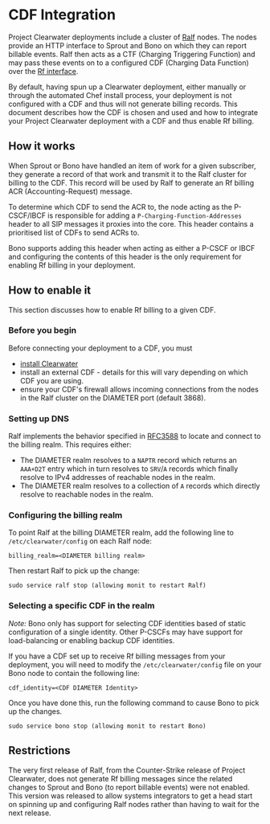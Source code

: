 # CDF Integration

Project Clearwater deployments include a cluster of [Ralf](https://github.com/Metaswitch/ralf) nodes.  The nodes provide an HTTP interface to Sprout and Bono on which they can report billable events.  Ralf then acts as a CTF (Charging Triggering Function) and may pass these events on to a configured CDF (Charging Data Function) over the [Rf interface](http://www.3gpp.org/DynaReport/32299.htm).

By default, having spun up a Clearwater deployment, either manually or through the automated Chef install process, your deployment is not configured with a CDF and thus will not generate billing records.  This document describes how the CDF is chosen and used and how to integrate your Project Clearwater deployment with a CDF and thus enable Rf billing.

## How it works

When Sprout or Bono have handled an item of work for a given subscriber, they generate a record of that work and transmit it to the Ralf cluster for billing to the CDF.  This record will be used by Ralf to generate an Rf billing ACR (Accounting-Request) message.

To determine which CDF to send the ACR to, the node acting as the P-CSCF/IBCF is responsible for adding a `P-Charging-Function-Addresses` header to all SIP messages it proxies into the core.  This header contains a prioritised list of CDFs to send ACRs to.

Bono supports adding this header when acting as either a P-CSCF or IBCF and configuring the contents of this header is the only requirement for enabling Rf billing in your deployment.

## How to enable it

This section discusses how to enable Rf billing to a given CDF.

### Before you begin

Before connecting your deployment to a CDF, you must

*   [install Clearwater](Installation_Instructions)
*   install an external CDF - details for this will vary depending on which CDF you are using.
*   ensure your CDF's firewall allows incoming connections from the nodes in the Ralf cluster on the DIAMETER port (default 3868).

### Setting up DNS

Ralf implements the behavior specified in [RFC3588](http://www.ietf.org/rfc/rfc3588.txt) to locate and connect to the billing realm.  This requires either:

* The DIAMETER realm resolves to a `NAPTR` record which returns an `AAA+D2T` entry which in turn resolves to `SRV`/`A` records which finally resolve to IPv4 addresses of reachable nodes in the realm.
* The DIAMETER realm resolves to a collection of `A` records which directly resolve to reachable nodes in the realm.

### Configuring the billing realm

To point Ralf at the billing DIAMETER realm, add the following line to `/etc/clearwater/config` on each Ralf node:

    billing_realm=<DIAMETER billing realm>

Then restart Ralf to pick up the change:

    sudo service ralf stop (allowing monit to restart Ralf)

### Selecting a specific CDF in the realm

_Note:_ Bono only has support for selecting CDF identities based of static configuration of a single identity.  Other P-CSCFs may have support for load-balancing or enabling backup CDF identities.

If you have a CDF set up to receive Rf billing messages from your deployment, you will need to modify the `/etc/clearwater/config` file on your Bono node to contain the following line:

    cdf_identity=<CDF DIAMETER Identity>

Once you have done this, run the following command to cause Bono to pick up the changes.

    sudo service bono stop (allowing monit to restart Bono)

## Restrictions

The very first release of Ralf, from the Counter-Strike release of Project Clearwater, does not generate Rf billing messages since the related changes to Sprout and Bono (to report billable events) were not enabled.  This version was released to allow systems integrators to get a head start on spinning up and configuring Ralf nodes rather than having to wait for the next release.
